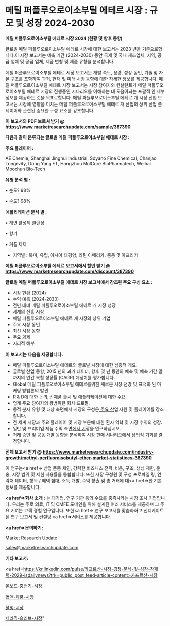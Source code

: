 # 메틸 퍼플루오로이소부틸 에테르 시장 : 규모 및 성장 2024-2030

<strong>메틸 퍼플루오로이소부틸 에테르 시장 2024 (현황 및 향후 동향)</strong>

글로벌 메틸 퍼플루오로이소부틸 에테르 시장에 대한 보고서는 2023 년을 기준으로합니다.이 시장 보고서는 예측 기간 (2024-2030) 동안 국제 및 국내 제조업체, 지역, 공급 업체 및 공급 업체, 제품 변형 및 제품 유형을 분석합니다.

메틸 퍼플루오로이소부틸 에테르 시장 보고서는 개발 속도, 용량, 성장 동인, 기술 및 자본 구조를 포함하여 과거, 현재 및 미래 시장 동향에 대한 자세한 정보를 제공합니다. 메틸 퍼플루오로이소부틸 에테르 시장 보고서는 시장 참여자와 컨설턴트가 메틸 퍼플루오로이소부틸 에테르 시장의 진행중인 시나리오를 이해하는 데 도움이되는 포괄적 인 세부 정보를 제공하는 것을 목표로합니다. 메틸 퍼플루오로이소부틸 에테르 개 시장 산업 보고서는 시장에 영향을 미치는 메틸 퍼플루오로이소부틸 에테르 개 산업의 상위 산업 플레이어와 관련된 중요한 구성 요소를 강조합니다.



<strong>이 보고서의 PDF 브로셔 받기 @ <a href=https://www.marketresearchupdate.com/sample/387390>https://www.marketresearchupdate.com/sample/387390</a></strong>



<strong>다음과 같이 분류되는 글로벌 메틸 퍼플루오로이소부틸 에테르 시장 :</strong>



<strong>주요 플레이어 :</strong>

AE Chemie, Shanghai Jinghui Industrial, Sdyano Fine Chemical, Chanjao Longevity, Dong Yang FT, Hangzhou MolCore BioPharmatech, Weihai Moochun Bio-Tech



<strong>유형 분석 별 :</strong>

• 순도? 98%

• 순도? 98%



<strong>애플리케이션 분석 별 :</strong>

• 계면 활성제 클렌징

• 향기

• 거품 제제

<ul>
  <li>지역별 : 북미, 유럽, 아시아 태평양, 라틴 아메리카, 중동 및 아프리카</li>
</ul>


<strong>메틸 퍼플루오로이소부틸 에테르 보고서에서 할인 받기 @ <a href=https://www.marketresearchupdate.com/discount/387390>https://www.marketresearchupdate.com/discount/387390</a></strong>



<strong>글로벌 메틸 퍼플루오로이소부틸 에테르 시장 보고서에서 강조된 주요 구성 요소 :</strong>
<ul>
  <li>시장 현황 (2024)</li>
  <li>수익 예측 (2024-2030)</li>
  <li>전년 대비 메틸 퍼플루오로이소부틸 에테르 개 시장 성장</li>
  <li>세계의 신흥 시장</li>
  <li>메틸 퍼플루오로이소부틸 에테르 개 시장의 상위 기업</li>
  <li>주요 시장 동인</li>
  <li>최신 시장 동향</li>
  <li>주요 과제</li>
  <li>지리적 해부</li>
</ul>


<strong>이 보고서는 다음을 제공합니다.</strong>
<ul>
  <li>메틸 퍼플루오로이소부틸 에테르의 글로벌 시장에 대한 심층적 개요.</li>
  <li>글로벌 산업 동향, 2015 년의 과거 데이터, 향후 몇 년 동안의 예측 및 예측 기간 말까지의 연간 복합 성장률 (CAGR) 예상치를 평가합니다.</li>
  <li>Global 메틸 퍼플루오로이소부틸 에테르를위한 새로운 시장 전망 및 표적화 된 마케팅 방법론의 발견</li>
  <li>R &amp; D에 대한 논의, 신제품 출시 및 애플리케이션에 대한 수요.</li>
  <li>업계 주요 참여자의 광범위한 회사 프로필.</li>
  <li>동적 분자 유형 및 대상 측면에서 시장의 구성은<a href=> 주요 산</a>업 자원 및 플레이어를 강조합니다.</li>
  <li>전 세계 시장과 주요 플레이어 및 시장 부문에 대한 환자 역학 및 시장 수익의 성장.</li>
  <li>일반 및 프리미엄 제품 수익 측면<a href=>에서 시</a>장을 연구하십시오.</li>
  <li>거래 승인 및 공동 개발 동향을 분석하여 시장 판매 시나리오에서 상업적 기회를 결정합니다.</li>
</ul>



<strong>전체 보고서 받기 @ <a href=https://www.marketresearchupdate.com/industry-growth/methyl-perfluoroisobutyl-ether-market-statistices-387390>https://www.marketresearchupdate.com/industry-growth/methyl-perfluoroisobutyl-ether-market-statistices-387390</a></strong>

이 연구는<a href=> 산업 존중</a> 체인, 강력한 비즈니스 전략, 비용, 구조, 생성 제한, 운송, 시장 범위 및 제한 사용률을 통합합니다. 또한 시장 구성원 및 구성 프로파일 링, 연락처 데이터, 항목 / 혜택 침대, 소득 개발, 수익 창출 및 총 거래에 대<a href=>한 기본 </a>정보를 제공합니다.



<strong><a href=>회사 소</a>개 :</strong>
는 대기업, 연구 기관 등의 수요를 충족시키는 시장 조사 기업입니다. 우리는 주로 의료, IT 및 CMFE 도메인을 위해 설계된 여러 서비스를 제공하며 그 주요 기여는 고객 경험 연구입니다. 또한<a href=> 연구 보</a>고서를 맞춤화하고 신디케이트 된 연구 보고서 및 컨설팅 <a href=>서비스</a>를 제공합니다.



<strong><a href=>문의하기:</a></strong>

Market Research Update

sales@marketresearchupdate.com



<strong>기타 보고서:</strong>

<a href=https://kr.linkedin.com/pulse/카프르산-시장-경쟁-분석-및-성장-잠재력-2029-isdailynews?trk=public_post_feed-article-content>카프르산-시장</a>

<a href=https://www.linkedin.com/pulse/온보드-충전기-시장-동향-및-성장-전망-analytics-avenue-adventures-24-ana/>온보드-충전기-시장</a>

<a href=https://www.linkedin.com/pulse/혈액-제품-시장-동향-및-성장-전망-data-dive-diaries-24-analysis-0y4pf/>혈액-제품-시장</a>

<a href=https://www.linkedin.com/pulse/혈청-시장-진입-전략-및-위험-평가2029년-survey-spotlight-pro-24-analysis-5vrrf/>혈청-시장</a>

<a href=https://www.linkedin.com/pulse/세라믹-슬리브-시장-세분화-연구-및-목표-고객2030년-isdailynews-w3n5c/>세라믹-슬리브-시장</a>"
